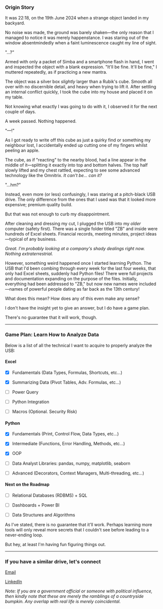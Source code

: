 ### Origin Story

It was 22:18, on the 19th June 2024 when a strange object landed in my backyard.

No noise was made, the ground was barely shaken—the only reason that I managed to notice it was merely happenstance. I was staring out of the window absentmindedly when a faint luminescence caught my line of sight.

"...?"

Armed with only a packet of Simba and a smartphone flash in hand, I went and inspected the object with a blank expression. "It'll be fine. It'll be fine," I muttered repeatedly, as if practicing a new mantra.

The object was a silver box _slightly_ larger than a Rubik's cube. Smooth all over with no discernible detail, and heavy when trying to lift it. After settling an internal conflict quickly, I took the cube into my house and placed it on my table.

Not knowing what exactly I was going to do with it, I observed it for the next couple of days.

A week passed. Nothing happened.

"—!"

As I got ready to write off this cube as just a quirky find or something my neighbour lost, I accidentally ended up cutting one of my fingers whilst peeling an apple.

The cube, as if "reacting" to the nearby blood, had a line appear in the middle of it—splitting it exactly into top and bottom halves. The top half slowly lifted and my chest rattled, expecting to see some advanced technology like the Omnitrix. _It can't be… can it?_

"...hm?"

Instead, even more (or less) confusingly, I was staring at a pitch-black USB drive. The only difference from the ones that I used was that it looked more expensive; premium quality build.

But that was not enough to curb my disappointment.

After cleaning and dressing my cut, I plugged the USB into my _older_ computer (safety first). There was a single folder titled "ZB" and inside were hundreds of Excel sheets. Financial records, meeting minutes, project ideas—typical of any business.

_Great. I'm probably looking at a company's shady dealings right now. Nothing extraterrestrial._

However, something weird happened once I started learning Python. The USB that I'd been combing through every week for the last four weeks, that only had Excel sheets, suddenly had Python files! There were full projects and documentation expanding on the purpose of the files. Initially, everything had been addressed to "ZB," but now new names were included—names of powerful people dating as far back as the 13th century!

What does this mean? How does any of this even make any sense?

I don't have the insight yet to give an answer, but I do have a game plan.

There's no guarantee that it will work, though.

---

### Game Plan: Learn How to Analyze Data

Below is a list of all the technical I want to acquire to properly analyze the USB:

#### Excel

- [x] Fundamentals (Data Types, Formulas, Shortcuts, etc...)
- [x] Summarizing Data (Pivot Tables, Adv. Formulas, etc...)
- [ ] Power Query
- [ ] Python Integration
- [ ] Macros (Optional. Security Risk)


#### Python

- [x] Fundamentals (Print, Control Flow, Data Types, etc...)
- [x] Intermediate (Functions, Error Handling, Methods, etc...)
- [x] OOP
- [ ] Data Analyst Libraries: pandas, numpy, matplotlib, seaborn
- [ ] Advanced (Decorators, Context Managers, Multi-threading, etc...)


#### Next on the Roadmap

- [ ] Relational Databases (RDBMS) + SQL

- [ ] Dashboards + Power BI

- [ ] Data Structures and Algorithms

As I've stated, there is no guarantee that it'll work. Perhaps learning more tools will only reveal more secrets that I couldn't see before leading to a never-ending loop. 

But hey, at least I'm having fun figuring things out.

---

### If you have a similar drive, let's connect

[Email](abstract.rothko@gmail.com)

[LinkedIn](https://www.linkedin.com/in/adamuabdullahi)


_Note: If you are a government official or someone with political influence, then kindly note that these are merely the ramblings of a countryside bumpkin. Any overlap with real life is merely coincidental._


<!---
Abstract-Rothko/Abstract-Rothko is a ✨ special ✨ repository because its `README.md` (this file) appears on your GitHub profile.
You can click the Preview link to take a look at your changes.
--->

